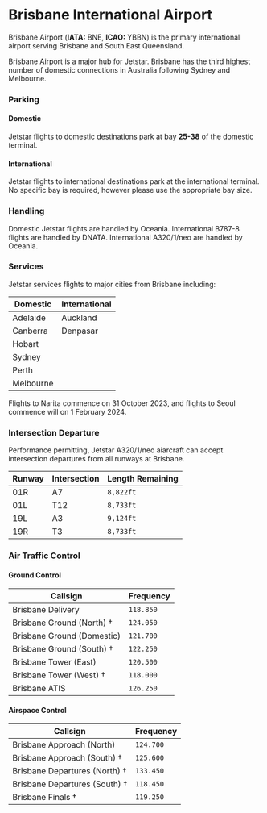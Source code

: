 # Brisbane International Airport
Brisbane Airport (**IATA:** BNE, **ICAO:** YBBN) is the primary international airport serving Brisbane and South East Queensland.

Brisbane Airport is a major hub for Jetstar. Brisbane has the third highest number of domestic connections in Australia following Sydney and Melbourne.

### Parking

#### Domestic
Jetstar flights to domestic destinations park at bay **25-38** of the domestic terminal.

#### International
Jetstar flights to international destinations park at the international terminal. No specific bay is required, however please use the appropriate bay size.

### Handling
Domestic Jetstar flights are handled by Oceania. International B787-8 flights are handled by DNATA. International A320/1/neo are handled by Oceania.

### Services
Jetstar services flights to major cities from Brisbane including:

| Domestic | International |
| -------- | ------- |
| Adelaide | Auckland |
| Canberra | Denpasar |
| Hobart |            |
| Sydney |            |
| Perth  |            |
| Melbourne |         |

Flights to Narita commence on 31 October 2023, and flights to Seoul commence will on 1 February 2024.

### Intersection Departure

Performance permitting, Jetstar A320/1/neo aiarcraft can accept intersection departures from all runways at Brisbane.

| Runway | Intersection | Length Remaining |
| ------ | ------------ | ---------------- |
| 01R | A7 | `8,822ft` |
| 01L | T12 | `8,733ft` |
| 19L | A3 | `9,124ft` |
| 19R | T3 | `8,733ft` |

### Air Traffic Control

#### Ground Control
| Callsign | Frequency |
| -------- | --------- |
| Brisbane Delivery | `118.850` |
| Brisbane Ground (North) † | `124.050` |
| Brisbane Ground (Domestic) | `121.700` |
| Brisbane Ground (South) † | `122.250` |
| Brisbane Tower (East) | `120.500` |
| Brisbane Tower (West) † | `118.000` |
| Brisbane ATIS | `126.250` |

#### Airspace Control
| Callsign | Frequency |
| -------- | --------- |
| Brisbane Approach (North) | `124.700` |
| Brisbane Approach (South) † | `125.600` |
| Brisbane Departures (North) † | `133.450` |
| Brisbane Departures (South) † | `118.450` |
| Brisbane Finals † | `119.250` |